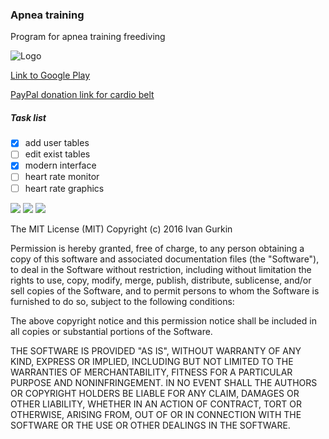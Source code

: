 ### Apnea training
Program for apnea training freediving

![Logo](https://lh3.googleusercontent.com/xH17kxOc58sOw8C4iO9XOWGUtcnibeGfvzVxuAPYqrvBwCExeW7A_jTcQLlyVEhU0S0=w100-rw)

[Link to Google Play](https://play.google.com/store/apps/details?id=ru.megazlo.apnea)

[PayPal donation link for cardio belt](https://www.paypal.com/cgi-bin/webscr?cmd=_s-xclick&hosted_button_id=9U6ZVN9KQAXCC)

##### Task list
- [x] add user tables
- [ ] edit exist tables
- [x] modern interface
- [ ] heart rate monitor
- [ ] heart rate graphics

![](https://lh3.googleusercontent.com/2IBmaehlLKCH-DyUhfqsl4Khl8BVDkjVkxOuS1u2p0OORoYYb2eZbBoXI_tCyD5vyHc=h310-rw)
![](https://lh3.googleusercontent.com/pp6bgMP80CNF9o6YZCNJM9n_nV8qJBA6jZb2n73CE616SwqqHDGgz0jXAvHpqUcxobi8=h310-rw)
![](https://lh3.googleusercontent.com/PMy7DigqLAGKMLD9s0ILPrV9tnEzvPc0CUmp43KL-timQHJdWh9EauFlyGcYRD-6LMo=h310-rw)

The MIT License (MIT)
Copyright (c) 2016 Ivan Gurkin

Permission is hereby granted, free of charge, to any person obtaining a copy of this software and associated documentation files (the "Software"), to deal in the Software without restriction, including without limitation the rights to use, copy, modify, merge, publish, distribute, sublicense, and/or sell copies of the Software, and to permit persons to whom the Software is furnished to do so, subject to the following conditions:

The above copyright notice and this permission notice shall be included in all copies or substantial portions of the Software.

THE SOFTWARE IS PROVIDED "AS IS", WITHOUT WARRANTY OF ANY KIND, EXPRESS OR IMPLIED, INCLUDING BUT NOT LIMITED TO THE WARRANTIES OF MERCHANTABILITY, FITNESS FOR A PARTICULAR PURPOSE AND NONINFRINGEMENT. IN NO EVENT SHALL THE AUTHORS OR COPYRIGHT HOLDERS BE LIABLE FOR ANY CLAIM, DAMAGES OR OTHER LIABILITY, WHETHER IN AN ACTION OF CONTRACT, TORT OR OTHERWISE, ARISING FROM, OUT OF OR IN CONNECTION WITH THE SOFTWARE OR THE USE OR OTHER DEALINGS IN THE SOFTWARE.
